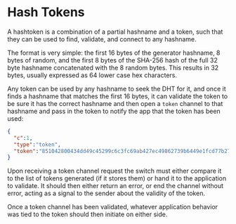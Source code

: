 Hash Tokens
===========

A hashtoken is a combination of a partial hashname and a token, such that they can be used to find, validate, and connect to any hashname.

The format is very simple: the first 16 bytes of the generator hashname, 8 bytes of random, and the first 8 bytes of the SHA-256 hash of the full 32 byte hashname concatenated with the 8 random bytes.  This results in 32 bytes, usually expressed as 64 lower case hex characters.

Any token can be used by any hashname to seek the DHT for it, and once it finds a hashname that matches the first 16 bytes, it can validate the token to be sure it has the correct hashname and then open a `token` channel to that hashname and pass in the token to notify the app that the token has been used:

```json
{
  "c":1,
  "type":"token",
  "token":"851042800434dd49c45299c6c3fc69ab427ec49862739b6449e1fcd77b27d3a6"
}
```

Upon receiving a token channel request the switch must either compare it to the list of tokens generated (if it stores them) or hand it to the application to validate.  It should then either return an error, or end the channel without error, acting as a signal to the sender about the validity of the token.

Once a token channel has been validated, whatever application behavior was tied to the token should then initiate on either side.
